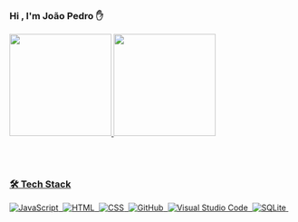 ### Hi , I'm João Pedro ✋

 <p float="left">
  <a href="https://github.com/JoaoPedro191">
  <img height="180em" src="https://github-readme-stats.vercel.app/api?username=JoaoPedro191&show_icons=true&theme=tokyonight width="100""/>
  <img height="180em" src="https://github-readme-stats.vercel.app/api/top-langs/?username=JoaoPedro191&layout=compact&langs_count=7&theme=tokyonight width="100""/>
</p>
  
<br><br>

###  🛠 Tech Stack

![JavaScript](https://img.shields.io/badge/-JavaScript-05122A?style=flat&logo=javascript)&nbsp;
![HTML](https://img.shields.io/badge/-HTML-05122A?style=flat&logo=HTML5)&nbsp;
![CSS](https://img.shields.io/badge/-CSS-05122A?style=flat&logo=CSS3&logoColor=1572B6)&nbsp;
![GitHub](https://img.shields.io/badge/-GitHub-05122A?style=flat&logo=github)&nbsp;
![Visual Studio Code](https://img.shields.io/badge/-Visual%20Studio%20Code-05122A?style=flat&logo=visual-studio-code&logoColor=007ACC)&nbsp;
![SQLite](https://img.shields.io/badge/-SQLite-05122A?style=flat&logo=sqlite)&nbsp;

<br><br>
